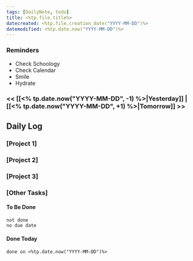 ```yaml
---
tags: [DailyNote, todo]
title: <%tp.file.title%>
datecreated: <%tp.file.creation_date("YYYY-MM-DD")%>
datemodified: <%tp.date.now("YYYY-MM-DD")%>
---
```


### Reminders
- Check Schoology
- Check Calendar
- Smile
- Hydrate

### << [[<% tp.date.now("YYYY-MM-DD", -1) %>|Yesterday]] | [[<% tp.date.now("YYYY-MM-DD", +1) %>|Tomorrow]] >>

## Daily Log

### [Project 1]



### [Project 2]



### [Project 3]



### [Other Tasks]

#### To Be Done

```tasks
not done
no due date
```

#### Done Today

```tasks
done on <%tp.date.now("YYYY-MM-DD")%>
```